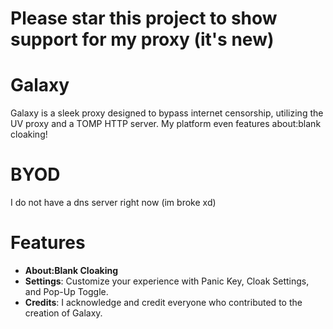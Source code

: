 # Please star this project to show support for my proxy (it's new)

# Galaxy
Galaxy is a sleek proxy designed to bypass internet censorship, utilizing the UV proxy and a TOMP HTTP server. My platform even features about:blank cloaking!

# BYOD
I do not have a dns server right now (im broke xd) 

# Features
- **About:Blank Cloaking**
- **Settings**: Customize your experience with Panic Key, Cloak Settings, and Pop-Up Toggle.
- **Credits**: I acknowledge and credit everyone who contributed to the creation of Galaxy.
